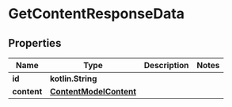 
# GetContentResponseData

## Properties
Name | Type | Description | Notes
------------ | ------------- | ------------- | -------------
**id** | **kotlin.String** |  | 
**content** | [**ContentModelContent**](ContentModelContent.md) |  | 



